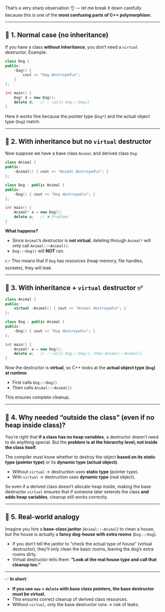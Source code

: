 That’s a very sharp observation 👌 — let me break it down carefully because this is one of the **most confusing parts of C++ polymorphism**.

---

## 🔹 1. Normal case (no inheritance)

If you have a class **without inheritance**, you don’t need a `virtual` destructor.
Example:

```cpp
class Dog {
public:
    ~Dog() {
        cout << "Dog destroyed\n";
    }
};

int main() {
    Dog* d = new Dog();
    delete d;   // ✅ calls Dog::~Dog()
}
```

Here it works fine because the pointer type (`Dog*`) and the actual object type (`Dog`) match.

---

## 🔹 2. With inheritance but no `virtual` destructor

Now suppose we have a base class `Animal` and derived class `Dog`:

```cpp
class Animal {
public:
    ~Animal() { cout << "Animal destroyed\n"; }
};

class Dog : public Animal {
public:
    ~Dog() { cout << "Dog destroyed\n"; }
};

int main() {
    Animal* a = new Dog();
    delete a;   // ❌ Problem!
}
```

**What happens?**

* Since `Animal`’s destructor is **not virtual**, deleting through `Animal*` will only call `Animal::~Animal()`.
* `Dog::~Dog()` will **NOT** run.

👉 This means that if `Dog` has resources (heap memory, file handles, sockets), they will leak.

---

## 🔹 3. With inheritance + `virtual` destructor ✅

```cpp
class Animal {
public:
    virtual ~Animal() { cout << "Animal destroyed\n"; }
};

class Dog : public Animal {
public:
    ~Dog() { cout << "Dog destroyed\n"; }
};

int main() {
    Animal* a = new Dog();
    delete a;   // ✅ calls Dog::~Dog(), then Animal::~Animal()
}
```

Now the destructor is **virtual**, so C++ looks at the **actual object type (`Dog`) at runtime**.

* First calls `Dog::~Dog()`
* Then calls `Animal::~Animal()`

This ensures complete cleanup.

---

## 🔹 4. Why needed “outside the class” (even if no heap inside class)?

You’re right that **if a class has no heap variables**, a destructor doesn’t need to do anything special.
But the **problem is at the hierarchy level, not inside the class itself**.

The compiler must know whether to destroy the object **based on its static type (pointer type)** or its **dynamic type (actual object)**.

* Without `virtual` → destruction uses **static type** (pointer type).
* With `virtual` → destruction uses **dynamic type** (real object).

So even if a derived class doesn’t allocate heap inside, making the base destructor `virtual` ensures that if someone later extends the class **and adds heap variables**, cleanup still works correctly.

---

## 🔹 5. Real-world analogy

Imagine you hire a **base-class janitor** (`Animal::~Animal`) to clean a house, but the house is actually a **fancy dog-house with extra rooms** (`Dog::~Dog`).

* If you don’t tell the janitor to “check the actual type of house” (virtual destructor), they’ll only clean the basic rooms, leaving the dog’s extra rooms dirty.
* Virtual destructor tells them: **“Look at the real house type and call that cleanup too.”**

---

✅ **In short**:

* **If you use `new` + `delete` with base class pointers, the base destructor must be virtual.**
* This ensures correct cleanup of derived class resources.
* Without `virtual`, only the base destructor runs → risk of leaks.
